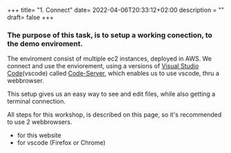 +++
title= "1. Connect"
date= 2022-04-06T20:33:12+02:00
description = ""
draft= false
+++

### The purpose of this task, is to setup a working conection, to the demo enviroment.

The enviroment consist of multiple ec2 instances, deployed in AWS. 
We connect and use the enviorement, using a versions of [Visual Studio Code](https://code.visualstudio.com)(vscode) called [Code-Server](https://github.com/coder/code-server), which enables us to use vscode, thru a webbrowser.

This setup gives us an easy way to see and edit files, while also getting a terminal connection.

All steps for this workshop, is described on this page, so it's recommended to use 2 webbrowsers. 
- for this website
- for vscode (Firefox or Chrome)
